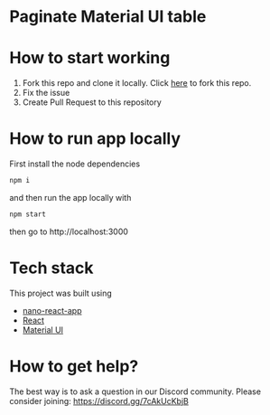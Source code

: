 # Paginate Material UI table

# How to start working

1. Fork this repo and clone it locally. Click [here](https://github.com/developer-job-simulation/paginate-mui-table/fork) to fork this repo.
2. Fix the issue
3. Create Pull Request to this repository

# How to run app locally

First install the node dependencies

```bash
npm i
```
and then run the app locally with

```bash
npm start
```

then go to http://localhost:3000

# Tech stack

This project was built using

- [nano-react-app](https://github.com/nano-react-app/nano-react-app)
- [React](https://reactjs.org/)
- [Material UI](https://mui.com/)

# How to get help?

The best way is to ask a question in our Discord community.
Please consider joining: https://discord.gg/7cAkUcKbjB

